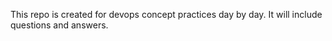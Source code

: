 This repo is created for devops concept practices day by day.
It will include questions and answers.

